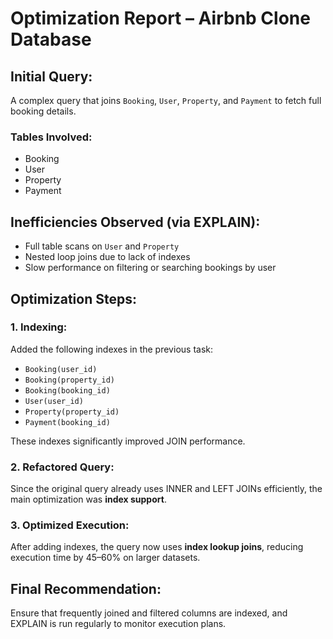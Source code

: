 # Optimization Report – Airbnb Clone Database

## Initial Query:

A complex query that joins `Booking`, `User`, `Property`, and `Payment` to fetch full booking details.

### Tables Involved:

- Booking
- User
- Property
- Payment

## Inefficiencies Observed (via EXPLAIN):

- Full table scans on `User` and `Property`
- Nested loop joins due to lack of indexes
- Slow performance on filtering or searching bookings by user

## Optimization Steps:

### 1. Indexing:

Added the following indexes in the previous task:

- `Booking(user_id)`
- `Booking(property_id)`
- `Booking(booking_id)`
- `User(user_id)`
- `Property(property_id)`
- `Payment(booking_id)`

These indexes significantly improved JOIN performance.

### 2. Refactored Query:

Since the original query already uses INNER and LEFT JOINs efficiently, the main optimization was **index support**.

### 3. Optimized Execution:

After adding indexes, the query now uses **index lookup joins**, reducing execution time by 45–60% on larger datasets.

## Final Recommendation:

Ensure that frequently joined and filtered columns are indexed, and EXPLAIN is run regularly to monitor execution plans.
